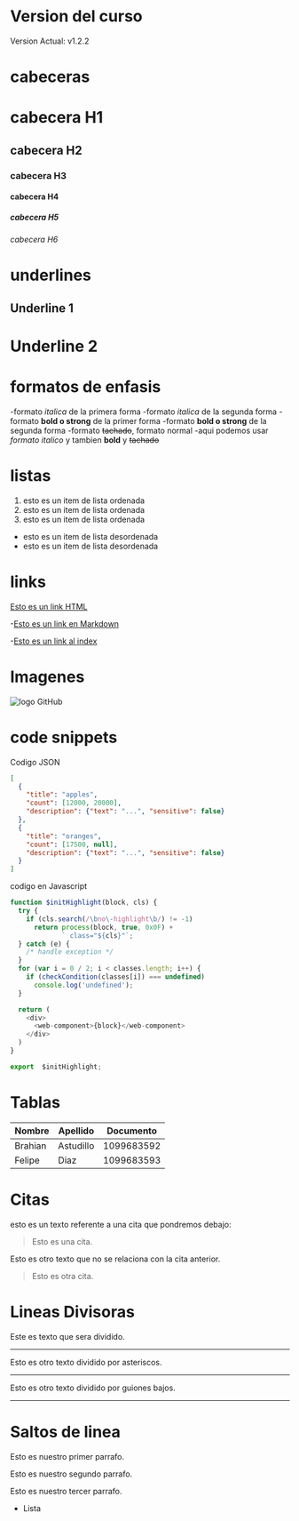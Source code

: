 # Version del curso
Version Actual: v1.2.2

# cabeceras
# cabecera H1
## cabecera H2
### cabecera H3
#### cabecera H4
##### cabecera H5
###### cabecera H6

# underlines
Underline 1
-----------

Underline 2
===========

# formatos de enfasis
-formato *italica* de la primera forma
-formato _italica_ de la segunda forma
-formato **bold o strong** de la primer forma
-formato __bold o strong__ de la segunda forma
-formato ~~tachado~~, formato normal
-aqui podemos usar *formato italico* y tambien **bold** y ~~tachado~~

# listas
1. esto es un item de lista ordenada
2. esto es un item de lista ordenada
3. esto es un item de lista ordenada
- esto es un item de lista desordenada
- esto es un item de lista desordenada

# links 
<a href="http://google.com">Esto es un link HTML</a>

-[Esto es un link en Markdown](http://google.com)

-[Esto es un link al index](index.html)

# Imagenes
![logo GitHub](https://github.githubassets.com/images/modules/logos_page/GitHub-Mark.png)

# code snippets
Codigo JSON 
```JSON
[
  {
    "title": "apples",
    "count": [12000, 20000],
    "description": {"text": "...", "sensitive": false}
  },
  {
    "title": "oranges",
    "count": [17500, null],
    "description": {"text": "...", "sensitive": false}
  }
]
```
codigo en Javascript
``` Javascript
function $initHighlight(block, cls) {
  try {
    if (cls.search(/\bno\-highlight\b/) != -1)
      return process(block, true, 0x0F) +
             ` class="${cls}"`;
  } catch (e) {
    /* handle exception */
  }
  for (var i = 0 / 2; i < classes.length; i++) {
    if (checkCondition(classes[i]) === undefined)
      console.log('undefined');
  }

  return (
    <div>
      <web-component>{block}</web-component>
    </div>
  )
}

export  $initHighlight;
```

# Tablas
| Nombre | Apellido | Documento |
|--------|----------|-----------|
|Brahian |Astudillo |1099683592|
|Felipe  |Diaz      |1099683593|

# Citas 
esto es un texto referente a una cita que pondremos debajo:
> Esto es una cita.

Esto es otro texto que no se relaciona con la cita anterior.
> Esto es otra cita.

# Lineas Divisoras 
Este es texto que sera dividido.

---
Esto es otro texto dividido por asteriscos.

***

Esto es otro texto dividido por guiones bajos.

___

# Saltos de linea 
Esto es nuestro primer parrafo.

Esto es nuestro segundo parrafo.

Esto es nuestro tercer parrafo.

- Lista







